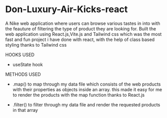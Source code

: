 # Don-Luxury-Air-Kicks-react

A Nike web application where users can browse various tastes in into with the feauture of filtering the type of product they are looking for.
Built the web application using React.js,Vite.js and Tailwind css which was the most fast and fun project i have done with react,
with the help of class based styling thanks to Tailwind css 

HOOKS USED
* useState hook


METHODS USED
* .map()
to map through my data file which consists of the web products with their properties as objects inside an array.
this made it easy for me to render the products with the map function thanks to React.js


* .filter()
to filter through my data file and render the requested products in that array
